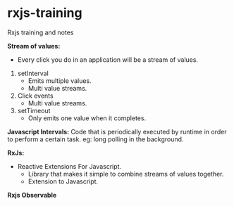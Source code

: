 # rxjs-training
Rxjs training and notes

**Stream of values:**
- Every click you do in an application will be a stream of values.
1. setInterval
    - Emits multiple values.
    - Multi value streams.
2. Click events
    - Multi value streams.
3. setTimeout
    - Only emits one value when it completes.

**Javascript Intervals:**
Code that is periodically executed by runtime in order to perform a certain task.
eg: long polling in the background. 

**RxJs:**
- Reactive Extensions For Javascript.
    - Library that makes it simple to combine streams of values together.
    - Extension to Javascript.

**Rxjs Observable**


